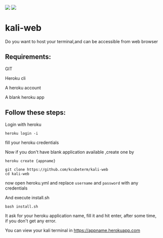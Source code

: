 ![](https://img.shields.io/badge/Kali-Latest-green) ![](https://img.shields.io/badge/Docker-kalilinux/kali-yellow)

# kali-web

Do you want to host your terminal,and can be accessible from web browser

## Requirements:
GIT

Heroku cli

A heroku account

A blank heroku app


## Follow these steps:
Login with heroku

```
heroku login -i
```
fill your heroku credentials 

Now if you don't have blank application available ,create one by 
```
heroku create {appname}
```


```
git clone https://github.com/kcubeterm/kali-web
cd kali-web
```
now open heroku.yml and replace `username` and `password` with any credentials 

And execute install.sh

```bash install.sh```

It ask for your heroku application name, fill it and hit enter, after some time, if you don't get any error.

You can view your kali terminal in https://appname.herokuapp.com


